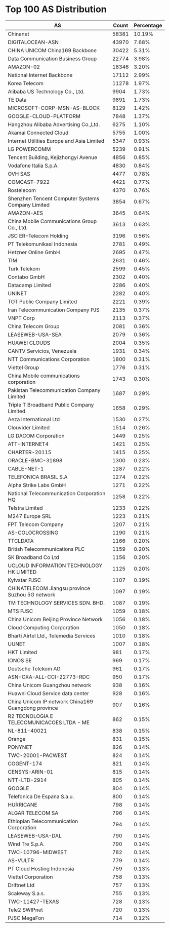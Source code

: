 # Top 100 AS Distribution
| AS | Count | Percentage |
|----|----|----|
| Chinanet | 58381 | 10.19% |
| DIGITALOCEAN-ASN | 43970 | 7.68% |
| CHINA UNICOM China169 Backbone | 30422 | 5.31% |
| Data Communication Business Group | 22774 | 3.98% |
| AMAZON-02 | 18346 | 3.20% |
| National Internet Backbone | 17112 | 2.99% |
| Korea Telecom | 11278 | 1.97% |
| Alibaba US Technology Co., Ltd. | 9904 | 1.73% |
| TE Data | 9891 | 1.73% |
| MICROSOFT-CORP-MSN-AS-BLOCK | 8129 | 1.42% |
| GOOGLE-CLOUD-PLATFORM | 7848 | 1.37% |
| Hangzhou Alibaba Advertising Co.,Ltd. | 6275 | 1.10% |
| Akamai Connected Cloud | 5755 | 1.00% |
| Internet Utilities Europe and Asia Limited | 5347 | 0.93% |
| LG POWERCOMM | 5239 | 0.91% |
| Tencent Building, Kejizhongyi Avenue | 4856 | 0.85% |
| Vodafone Italia S.p.A. | 4830 | 0.84% |
| OVH SAS | 4477 | 0.78% |
| COMCAST-7922 | 4421 | 0.77% |
| Rostelecom | 4370 | 0.76% |
| Shenzhen Tencent Computer Systems Company Limited | 3854 | 0.67% |
| AMAZON-AES | 3645 | 0.64% |
| China Mobile Communications Group Co., Ltd. | 3613 | 0.63% |
| JSC ER-Telecom Holding | 3196 | 0.56% |
| PT Telekomunikasi Indonesia | 2781 | 0.49% |
| Hetzner Online GmbH | 2695 | 0.47% |
| TIM | 2631 | 0.46% |
| Turk Telekom | 2599 | 0.45% |
| Contabo GmbH | 2302 | 0.40% |
| Datacamp Limited | 2286 | 0.40% |
| UNINET | 2282 | 0.40% |
| TOT Public Company Limited | 2221 | 0.39% |
| Iran Telecommunication Company PJS | 2135 | 0.37% |
| VNPT Corp | 2113 | 0.37% |
| China Telecom Group | 2081 | 0.36% |
| LEASEWEB-USA-SEA | 2079 | 0.36% |
| HUAWEI CLOUDS | 2004 | 0.35% |
| CANTV Servicios, Venezuela | 1931 | 0.34% |
| NTT Communications Corporation | 1800 | 0.31% |
| Viettel Group | 1776 | 0.31% |
| China Mobile communications corporation | 1743 | 0.30% |
| Pakistan Telecommunication Company Limited | 1687 | 0.29% |
| Triple T Broadband Public Company Limited | 1658 | 0.29% |
| Aeza International Ltd | 1530 | 0.27% |
| Clouvider Limited | 1514 | 0.26% |
| LG DACOM Corporation | 1449 | 0.25% |
| ATT-INTERNET4 | 1421 | 0.25% |
| CHARTER-20115 | 1415 | 0.25% |
| ORACLE-BMC-31898 | 1300 | 0.23% |
| CABLE-NET-1 | 1287 | 0.22% |
| TELEFONICA BRASIL S.A | 1274 | 0.22% |
| Alpha Strike Labs GmbH | 1271 | 0.22% |
| National Telecommunication Corporation HQ | 1258 | 0.22% |
| Telstra Limited | 1233 | 0.22% |
| M247 Europe SRL | 1223 | 0.21% |
| FPT Telecom Company | 1207 | 0.21% |
| AS-COLOCROSSING | 1190 | 0.21% |
| TTCLDATA | 1166 | 0.20% |
| British Telecommunications PLC | 1159 | 0.20% |
| SK Broadband Co Ltd | 1156 | 0.20% |
| UCLOUD INFORMATION TECHNOLOGY HK LIMITED | 1125 | 0.20% |
| Kyivstar PJSC | 1107 | 0.19% |
| CHINATELECOM Jiangsu province Suzhou 5G network | 1097 | 0.19% |
| TM TECHNOLOGY SERVICES SDN. BHD. | 1087 | 0.19% |
| MTS PJSC | 1059 | 0.18% |
| China Unicom Beijing Province Network | 1056 | 0.18% |
| Cloud Computing Corporation | 1050 | 0.18% |
| Bharti Airtel Ltd., Telemedia Services | 1010 | 0.18% |
| UUNET | 1007 | 0.18% |
| HKT Limited | 981 | 0.17% |
| IONOS SE | 969 | 0.17% |
| Deutsche Telekom AG | 961 | 0.17% |
| ASN-CXA-ALL-CCI-22773-RDC | 950 | 0.17% |
| China Unicom Guangzhou network | 938 | 0.16% |
| Huawei Cloud Service data center | 928 | 0.16% |
| China Unicom IP network China169 Guangdong province | 907 | 0.16% |
| R2 TECNOLOGIA E TELECOMUNICACOES LTDA - ME | 862 | 0.15% |
| NL-811-40021 | 838 | 0.15% |
| Orange | 831 | 0.15% |
| PONYNET | 826 | 0.14% |
| TWC-20001-PACWEST | 824 | 0.14% |
| COGENT-174 | 821 | 0.14% |
| CENSYS-ARIN-01 | 815 | 0.14% |
| NTT-LTD-2914 | 805 | 0.14% |
| GOOGLE | 804 | 0.14% |
| Telefonica De Espana S.a.u. | 800 | 0.14% |
| HURRICANE | 798 | 0.14% |
| ALGAR TELECOM SA | 796 | 0.14% |
| Ethiopian Telecommunication Corporation | 794 | 0.14% |
| LEASEWEB-USA-DAL | 790 | 0.14% |
| Wind Tre S.p.A. | 790 | 0.14% |
| TWC-10796-MIDWEST | 782 | 0.14% |
| AS-VULTR | 779 | 0.14% |
| PT Cloud Hosting Indonesia | 759 | 0.13% |
| Viettel Corporation | 758 | 0.13% |
| Driftnet Ltd | 757 | 0.13% |
| Scaleway S.a.s. | 755 | 0.13% |
| TWC-11427-TEXAS | 728 | 0.13% |
| Tele2 SWIPnet | 720 | 0.13% |
| PJSC MegaFon | 714 | 0.12% |

